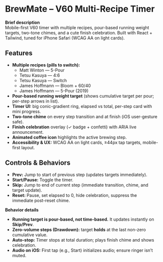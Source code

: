 # BrewMate – V60 Multi-Recipe Timer

**Brief description**  
Mobile-first V60 timer with multiple recipes, pour-based running weight targets, two-tone chimes, and a cute finish celebration. Built with React + Tailwind, tuned for iPhone Safari (WCAG AA on light cards).

## Features
- **Multiple recipes (pills to switch):**
  - Matt Winton — 5-Pour
  - Tetsu Kasuya — 4:6
  - Tetsu Kasuya — Switch
  - James Hoffmann — Bloom + 60/40
  - James Hoffmann — 5-Pour (2019)
- **Pour-based running weight target** (shows cumulative target per pour; per-step arrows in list).
- **Timer UI:** big conic-gradient ring, elapsed vs total, per-step card with mini progress.
- **Two-tone chime** on every step transition and at finish (iOS user-gesture safe).
- **Finish celebration** overlay (✓ badge + confetti) with ARIA live announcement.
- **Animated coffee icon** highlights the active brewing step.
- **Accessibility & UX:** WCAG AA on light cards, ≥44px tap targets, mobile-first layout.

## Controls & Behaviors
- **Prev:** Jump to start of previous step (updates targets immediately).
- **Start/Pause:** Toggle the timer.
- **Skip:** Jump to end of current step (immediate transition, chime, and target update).
- **Reset:** Pause, set elapsed to 0, hide celebration, suppress the immediate post-reset chime.

**Behavior details**
- **Running target is pour-based, not time-based.** It updates instantly on **Skip/Prev**.
- **Zero-volume steps (Drawdown):** target **holds** at the last non-zero cumulative value.
- **Auto-stop:** Timer stops at total duration; plays finish chime and shows celebration.
- **Audio on iOS:** First tap (e.g., Start) initializes audio; ensure ringer isn’t muted.
